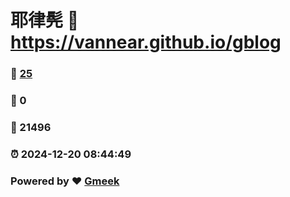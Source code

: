 # 耶律髡 :link: https://vannear.github.io/gblog 
### :page_facing_up: [25](https://vannear.github.io/gblog/tag.html) 
### :speech_balloon: 0 
### :hibiscus: 21496 
### :alarm_clock: 2024-12-20 08:44:49 
### Powered by :heart: [Gmeek](https://github.com/Meekdai/Gmeek)
